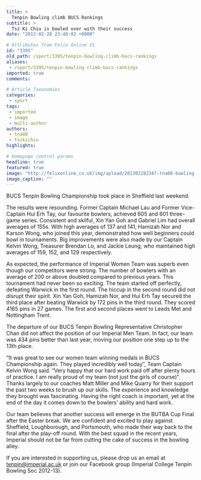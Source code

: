 ```yaml
---
title: >
  Tenpin Bowling climb BUCS Rankings
subtitle: >
  Tsz Ki Chiu is bowled over with their success
date: "2013-02-28 23:48:02 +0000"

# Attributes from Felix Online V1
id: "3395"
old_path: /sport/3395/tenpin-bowling-climb-bucs-rankings
aliases:
 - /sport/3395/tenpin-bowling-climb-bucs-rankings
imported: true
comments:

# Article Taxonomies
categories:
 - sport
tags:
 - imported
 - image
 - multi-author
authors:
 - tna08
 - tszkichiu
highlights:

# Homepage control params
headline: true
featured: true
image: "http://felixonline.co.uk/img/upload/201302282347-tna08-bowling.jpg"
image_caption: ""
---
```


BUCS Tenpin Bowling Championship took place in Sheffield last weekend.

The results were resounding. Former Captain Michael Lau and Former Vice-Captain Hui Erh Tay, our favourite bowlers, achieved 605 and 601 three-game series. Consistent and skilful, Xin Yan Goh and Gabriel Lim had overall averages of 155s. With high averages of 137 and 141, Hamizah Nor and Karson Wong, who joined this year, demonstrated how well beginners could bowl in tournaments. Big improvements were also made by our Captain Kelvin Wong, Treasurer Brendan Lo, and Jackie Leung, who maintained high averages of 159, 152, and 129 respectively.

As expected, the performance of Imperial Women Team was superb even though our competitors were strong. The number of bowlers with an average of 200 or above doubled compared to previous years. This tournament had never been so exciting. The team started off perfectly, defeating Warwick in the first round. The hiccup in the second round did not disrupt their spirit. Xin Yan Goh, Hamizah Nor, and Hui Erh Tay secured the third place after beating Warwick by 172 pins in the third round. They scored 4165 pins in 27 games. The first and second places went to Leeds Met and Nottingham Trent.

The departure of our BUCS Tenpin Bowling Representative Christopher Chan did not affect the position of our Imperial Men Team. In fact, our team was 434 pins better than last year, moving our position one step up to the 13th place.

“It was great to see our women team winning medals in BUCS Championship again. They played incredibly well today”, Team Captain Kelvin Wong said. “Very happy that our hard work paid off after plenty hours of practice. I am really proud of my team (not just the girls of course)”.
 Thanks largely to our coaches Matt Miller and Mike Quarry for their support the past two weeks to brush up our skills. The experience and knowledge they brought was fascinating. Having the right coach is important, yet at the end of the day it comes down to the bowlers’ ability and hard work.

Our team believes that another success will emerge in the BUTBA Cup Final after the Easter break. We are confident and excited to play against Sheffield, Loughborough, and Portsmouth, who made their way back to the final after the play-off round. With the best squad in the recent years, Imperial should not be far from cutting the cake of success in the bowling alley.

If you are interested in supporting us, please drop us an email at [tenpin@imperial.ac.uk](mailto:tenpin@imperial.ac.uk?subject=Bowl%20me%20over) or join our Facebook group (Imperial College Tenpin Bowling Soc 2012-13).
